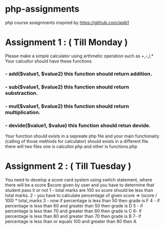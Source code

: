 # php-assignments
php course assignments inspired by https://github.com/aqib1


# Assignment 1 : ( Till Monday )
Please make a simple calculator using arthmetic operation such as +,-,/,*
Your calcultor should have these functions 
 ### - add($value1, $value2) this function should return addition.
 ### - sub($value1, $value2) this function should return substraction.
 ### - mul($value1, $value2) this function should return multiplication.
 ### - devide($value1, $value) this function should retun devide.

Your function should exists in a sepreate php file and your main functionaity (calling of those methods for calculator) should exists
in a different file.
there will two files one is calcultor.php and other is functions.php

# Assignment 2 : ( Till Tuesday )
You need to develop a score card system using switch statement, where there will be a score $score given by user and you have to 
determine that student pass it or not
 1 - total marks are 100 so score should be less than total marks.
 2 - you have to calculate percentage of given score => (score / 100) * total_marks
 3 - now if percentage is less than 50 then grade is F
 4 - if percentage is less than 60 and greater than 50 then grade is D
 5 - if percentage is less than 70 and greater than 60 then grade is C
 6- if percentage is less than 80 and greater than 70 then grade is B
 7- if percentage is less than or equals 100 and greater than 80 then A 

 

